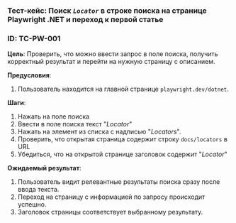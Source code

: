 ### Тест-кейс: Поиск *`Locator`* в строке поиска на странице Playwright .NET и переход к первой статье
### ID: TC-PW-001

**Цель**: Проверить, что можно ввести запрос в поле поиска, получить корректный результат и перейти на нужную страницу с описанием.

**Предусловия**:
1. Пользователь находится на главной странице `playwright.dev/dotnet`.

**Шаги**:
1. Нажать на поле поиска
2. Ввести в поле поиска текст "*Locator*"
3. Нажать на элемент из списка с надписью "*Locators*".
4. Проверить, что открытая страница содержит строку `docs/locators` в URL
5. Убедиться, что на открытой странице заголовок содержит "*Locator*"	

**Ожидаемый результат**:
1. Пользователь видит релевантные результаты поиска сразу после ввода текста.
2. Переход на страницу с информацией по запросу происходит успешно.
3. Заголовок страницы соответствует выбранному результату.